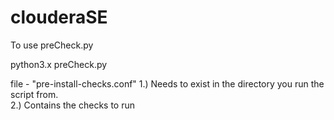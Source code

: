 clouderaSE
==========

To use preCheck.py 

python3.x preCheck.py

file - "pre-install-checks.conf" 
1.) Needs to exist in the directory you run the script from.  
2.) Contains the checks to run



